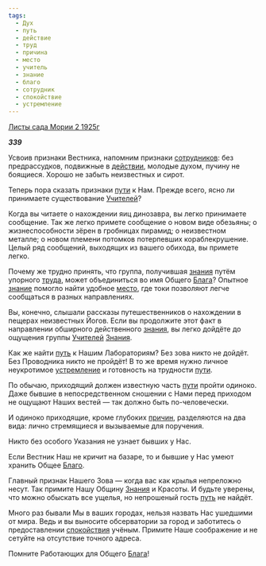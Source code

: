```yaml
---
tags:
  - Дух
  - путь
  - действие
  - труд
  - причина
  - место
  - учитель
  - знание
  - благо
  - сотрудник
  - спокойствие
  - устремление
---
```

[Листы сада Мории 2 1925г](https://127.0.0.1:4002/agni/1925)

___339___

Усвоив признаки Вестника, напомним признаки [сотрудников](../../../tags/#сотрудник): без предрассудков, подвижные в [действии](../../../tags/#действие), молодые духом, пучину не боящиеся. Хорошо не забыть неизвестных и сирот.   

Теперь пора сказать признаки [пути](../../../tags/#[путь](../../../tags/#путь)) к Нам. Прежде всего, ясно ли принимаете существование [Учителей](../../../tags/#учитель)?   

Когда вы читаете о нахождении яиц динозавра, вы легко принимаете сообщение. Так же легко примете сообщение о новом виде обезьяны; о жизнеспособности зёрен в гробницах пирамид; о неизвестном металле; о новом племени потомков потерпевших кораблекрушение. Целый ряд сообщений, выходящих из вашего обихода, вы примете легко.   

Почему же трудно принять, что группа, получившая [знания](../../../tags/#[знание](../../../tags/#знание)) путём упорного [труда](../../../tags/#труд), может объединиться во имя Общего [Блага](../../../tags/#благо)? Опытное [знание](../../../tags/#знание) помогло найти удобное [место](../../../tags/#место), где токи позволяют легче сообщаться в разных направлениях.   

Вы, конечно, слышали рассказы путешественников о нахождении в пещерах неизвестных Йогов. Если вы продолжите этот факт в направлении обширного действенного [знания](../../../tags/#[знание](../../../tags/#знание)), вы легко дойдёте до ощущения группы [Учителей](../../../tags/#учитель) [Знания](../../../tags/#знание).   

Как же найти [путь](../../../tags/#путь) к Нашим Лабораториям? Без зова никто не дойдёт. Без Проводника никто не пройдёт! В то же время нужно личное неукротимое [устремление](../../../tags/#устремление) и готовность на трудности [пути](../../../tags/#[путь](../../../tags/#путь)).   

По обычаю, приходящий должен известную часть [пути](../../../tags/#[путь](../../../tags/#путь)) пройти одиноко. Даже бывшие в непосредственном сношении с Нами перед приходом не ощущают Наших вестей — так должно быть по-человечески.   

И одиноко приходящие, кроме глубоких [причин](../../../tags/#причина), разделяются на два вида: лично стремящиеся и вызываемые для поручения.   

Никто без особого Указания не узнает бывших у Нас.   

Если Вестник Наш не кричит на базаре, то и бывшие у Нас умеют хранить Общее [Благо](../../../tags/#благо).   

Главный признак Нашего Зова — когда вас как крылья непреложно несут. Так примите Нашу Общину [Знания](../../../tags/#знание) и Красоты. И будьте уверены, что можно обыскать все ущелья, но непрошеный гость [путь](../../../tags/#путь) не найдёт.   

Много раз бывали Мы в ваших городах, нельзя назвать Нас ушедшими от мира. Ведь и вы выносите обсерватории за город и заботитесь о предоставлении [спокойствия](../../../tags/#спокойствие) учёным. Примите Наше соображение и не сетуйте на отсутствие точного адреса.   

Помните Работающих для Общего [Блага](../../../tags/#благо)!   

